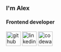 ### I'm Alex
#### Frontend developer

[<img src='https://cdn.jsdelivr.net/npm/simple-icons@3.0.1/icons/github.svg' alt='github' height='40'>](https://github.com/alex-shostka)  [<img src='https://cdn.jsdelivr.net/npm/simple-icons@3.0.1/icons/linkedin.svg' alt='linkedin' height='40'>](https://www.linkedin.com/in/alexshostka/)  [<img src='https://cdn.jsdelivr.net/npm/simple-icons@3.0.1/icons/codewars.svg' alt='codewars' height='40'>](https://www.codewars.com/users/Ash%20Crimson)  

